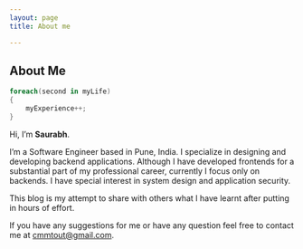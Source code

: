 ```yaml
---
layout: page
title: About me

---
```





## About Me

~~~csharp
foreach(second in myLife)
{
	myExperience++;
}
~~~

Hi, I’m **Saurabh**.

I’m a Software Engineer based in Pune, India. I specialize in designing and developing backend applications. Although I have developed frontends for a substantial part of my professional career, currently I focus only on backends. I have special interest in system design and application security.

This blog is my attempt to share with others what I have learnt after putting in hours of effort.

If you have any suggestions for me or have any question feel free to contact me at [cmmtout@gmail.com](mailto:cmmtout@gmail.com).



